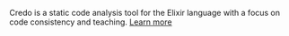 Credo is a static code analysis tool for the Elixir language with a focus on code consistency and teaching. [Learn more](https://github.com/rrrene/credo)
